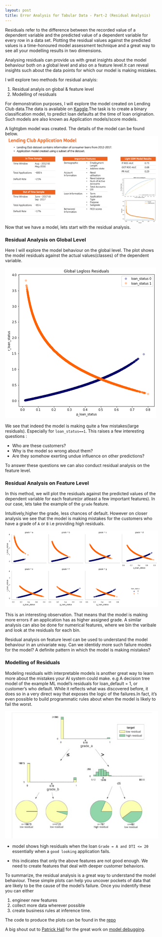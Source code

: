 ```yaml
---
layout: post
title: Error Analysis for Tabular Data - Part-2 (Residual Analysis)
---
```


Residuals refer to the difference between the recorded value of a dependent variable and the predicted value of a dependent variable for every row in a data set. Plotting the residual values against the predicted values is a time-honoured model assessment technique and a great way to see all your modelling results in two dimensions.

Analysing residuals can provide us with great insights about the model behaviour both on a global level and also on a feature level.It can reveal insights such about the data points for which our model is making mistakes.

I will explore two methods for residual analyis:

1. Residual analyis on global & feature level
2. Modelling of residuals

For demonstration purposes, I will explore the model created on Lending Club data.The data is available on [Kaggle](https://www.kaggle.com/datasets/wordsforthewise/lending-club).The task is to create a binary classification model, to predict loan defaults at the time of loan origination. Such models are also known as Application models/score models.

A lightgbm model was created. The details of the model can be found below.
![lending clun model](../images/ra_lc_model_scorecard.png)
Now that we have a model, lets start with the residual analysis.

### Residual Analysis on Global Level

Here I will explore the model behaviour on the global level. The plot shows the model residuals against the actual values(classes) of the dependent variable.

![global residuals](../images/ra_global.png)

We see that indeed the model is making quite a few mistakes(large residuals). Especially for `loan_status==1`. This raises a few interesting questions :

* Who are these customers?
* Why is the model so wrong about them?
* Are they somehow exerting undue influence on other predictions?

To answer these questions we can also conduct residual analysis on the feature level.

### Residual Analysis on Feature Level

In this method, we will plot the residuals against the predicted values of the dependent variable for each feature(or atleast a few important features).
In our case, lets take the example of the `grade` feature.

Intuitively,higher the grade, less chances of default. However on closer analysis we see that the model is making mistakes for the customers who have a grade of `A` or `B` i.e providing high residuals.

![ra_grade](../images/ra_feature_level.png)

This is an interesting observation. That means that the model is making more errors if an application has as higher assigned grade.
A similar analysis can also be done for numerical features, where we bin the varibale and look at the residuals for each bin.

Residual analysis on feature level can be used to understand the model behaviour in an univariate way. Can we identidy more such failure modes for the model? A definite pattern in which the model is making mistakes?

### Modelling of Residuals

Modeling residuals with interpretable models is another great way to learn more about the mistakes your AI system could make. e.g A decision tree model of the example ML model’s residuals for loan_default = 1, or customer’s who default. While it reflects what was discovered before, it does so in a very direct way that exposes the logic of the failures.In fact, it’s even possible to build programmatic rules about when the model is likely to fail the worst.

![residual_modelling](../images/ra_modeling_residuals.png)

* model shows high residuals when the loan `Grade = A and DTI <= 20` essentially when a `good looking` application fails.

* this indicates that only the above features are not good enough. We need to create features that deal with deeper customer behaviors.

To summarize, the residual analysis is a great way to understand the model behaviour. These simple plots can help you uncover pockets of data that are likely to be the cause of the model’s failure.
Once you indentify these you can either 

1. engineer new features
2. collect more data wherever possible
3. create business rules at inference time.

The code to produce the plots can be found in the [repo](https://github.com/anilkumarpanda/blog_series/blob/master/notebooks/02_residual_analysis.ipynb)

A big shout out to [Patrick Hall](https://github.com/jphall663) for the great work on [model debugging](https://nbviewer.org/github/jphall663/GWU_rml/blob/master/lecture_5.ipynb).